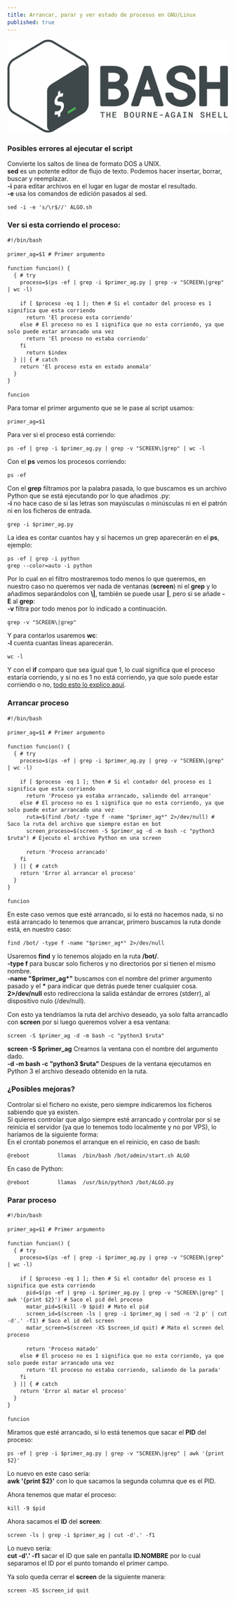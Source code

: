 ```yaml
---
title: Arrancar, parar y ver estado de procesos en GNU/Linux
published: true
---
```


![](../assets/bash-logo.png)

### [](#header-1)Posibles errores al ejecutar el script

Convierte los saltos de línea de formato DOS a UNIX.  
**sed** es un potente editor de flujo de texto. Podemos hacer insertar, borrar, buscar y reemplazar.  
**-i** para editar archivos en el lugar en lugar de mostar el resultado.  
**-e** usa los comandos de edición pasados al sed.
```
sed -i -e 's/\r$//' ALGO.sh
```

### [](#header-1)Ver si esta corriendo el proceso:

```
#!/bin/bash

primer_ag=$1 # Primer argumento

function funcion() {
  { # try
    proceso=$(ps -ef | grep -i $primer_ag.py | grep -v "SCREEN\|grep" | wc -l)

    if [ $proceso -eq 1 ]; then # Si el contador del proceso es 1 significa que esta corriendo
      return 'El proceso esta corriendo'
    else # El proceso no es 1 significa que no esta corriendo, ya que solo puede estar arrancado una vez
      return 'El proceso no estaba corriendo'
    fi
      return $index
  } || { # catch
    return 'El proceso esta en estado anomalo'
  }
}

funcion
```

Para tomar el primer argumento que se le pase al script usamos:
```
primer_ag=$1
```

Para ver si el proceso está corriendo:
```
ps -ef | grep -i $primer_ag.py | grep -v "SCREEN\|grep" | wc -l
```

Con el **ps** vemos los procesos corriendo:
```
ps -ef
```

Con el **grep** filtramos por la palabra pasada, lo que buscamos es un archivo Python que se está ejecutando por lo que añadimos .py:  
**-i** no hace caso de si las letras son mayúsculas o minúsculas ni en el patrón ni en los ficheros de entrada.
```
grep -i $primer_ag.py
```

La idea es contar cuantos hay y si hacemos un grep aparecerán en el **ps**, ejemplo:
```
ps -ef | grep -i python
grep --color=auto -i python
```

Por lo cual en el filtro mostraremos todo menos lo que queremos, en nuestro caso no queremos ver nada de ventanas (**screen**) ni el **grep** y lo añadimos separándolos con **\\|**, también se puede usar **|**, pero si se añade **-E** al **grep**:  
**-v** filtra por todo menos por lo indicado a continuación.
```
grep -v "SCREEN\|grep"
```

Y para contarlos usaremos **wc**:  
**-l** cuenta cuantas líneas aparecerán.
```
wc -l
```

Y con el **if** comparo que sea igual que 1, lo cual significa que el proceso estaría corriendo, y si no es 1 no está corriendo, ya que solo puede estar corriendo o no, [todo esto lo explico aquí](./Bash-Comparaciones).

### [](#header-1)Arrancar proceso

```
#!/bin/bash

primer_ag=$1 # Primer argumento

function funcion() {
  { # try
    proceso=$(ps -ef | grep -i $primer_ag.py | grep -v "SCREEN\|grep" | wc -l)

    if [ $proceso -eq 1 ]; then # Si el contador del proceso es 1 significa que esta corriendo
      return 'Proceso ya estaba arrancado, saliendo del arranque'
    else # El proceso no es 1 significa que no esta corriendo, ya que solo puede estar arrancado una vez
      ruta=$(find /bot/ -type f -name "$primer_ag*" 2>/dev/null) # Saco la ruta del archivo que siempre estan en bot
      screen_proceso=$(screen -S $primer_ag -d -m bash -c "python3 $ruta") # Ejecuto el archivo Python en una screen

      return 'Proceso arrancado'
    fi
  } || { # catch
    return 'Error al arrancar el proceso'
  }
}

funcion
```

En este caso vemos que esté arrancado, si lo está no hacemos nada, si no está arrancado lo tenemos que arrancar, primero buscamos la ruta donde está, en nuestro caso:
```
find /bot/ -type f -name "$primer_ag*" 2>/dev/null
```
Usaremos **find** y lo tenemos alojado en la ruta **/bot/**.  
**-type f** para buscar solo ficheros y no directorios por si tienen el mismo nombre.  
**-name "$primer_ag\*"** buscamos con el nombre del primer argumento pasado y el **\*** para indicar que detrás puede tener cualquier cosa.  
**2>/dev/null** esto redirecciona la salida estándar de errores (stderr), al dispositivo nulo (/dev/null).  

Con esto ya tendríamos la ruta del archivo deseado, ya solo falta arrancadlo con **screen** por si luego queremos volver a esa ventana:
```
screen -S $primer_ag -d -m bash -c "python3 $ruta"
```
**screen -S $primer_ag** Creamos la ventana con el nombre del argumento dado.  
**-d -m bash -c "python3 $ruta"** Despues de la ventana ejecutamos en Python 3 el archivo deseado obtenido en la ruta.  

### [](#header-5)¿Posibles mejoras?  
Controlar si el fichero no existe, pero siempre indicaremos los ficheros sabiendo que ya existen.  
Si quieres controlar que algo siempre esté arrancado y controlar por si se reinicia el servidor (ya que lo tenemos todo localmente y no por VPS), lo haríamos de la siguiente forma:  
En el crontab ponemos el arranque en el reinicio, en caso de bash:
```
@reboot         llamas  /bin/bash /bot/admin/start.sh ALGO
```
En caso de Python:
```
@reboot         llamas  /usr/bin/python3 /bot/ALGO.py
```

### [](#header-3)Parar proceso

```
#!/bin/bash

primer_ag=$1 # Primer argumento

function funcion() {
  { # try
    proceso=$(ps -ef | grep -i $primer_ag.py | grep -v "SCREEN\|grep" | wc -l)

    if [ $proceso -eq 1 ]; then # Si el contador del proceso es 1 significa que esta corriendo
      pid=$(ps -ef | grep -i $primer_ag.py | grep -v "SCREEN\|grep" | awk '{print $2}') # Saco el pid del proceso
      matar_pid=$(kill -9 $pid) # Mato el pid
      screen_id=$(screen -ls | grep -i $primer_ag | sed -n '2 p' | cut -d'.' -f1) # Saco el id del screen
      matar_screen=$(screen -XS $screen_id quit) # Mato el screen del proceso

      return 'Proceso matado'
    else # El proceso no es 1 significa que no esta corriendo, ya que solo puede estar arrancado una vez
      return 'El proceso no estaba corriendo, saliendo de la parada'
    fi
  } || { # catch
    return 'Error al matar el proceso'
  }
}

funcion
```

Miramos que esté arrancado, si lo está tenemos que sacar el **PID** del proceso:
```
ps -ef | grep -i $primer_ag.py | grep -v "SCREEN\|grep" | awk '{print $2}'
```
Lo nuevo en este caso sería:  
**awk '{print $2}'** con lo que sacamos la segunda columna que es el PID.

Ahora tenemos que matar el proceso:
```
kill -9 $pid
```

Ahora sacamos el **ID** del **screen**:
```
screen -ls | grep -i $primer_ag | cut -d'.' -f1
```
Lo nuevo sería:  
**cut -d'.' -f1** sacar el ID que sale en pantalla **ID.NOMBRE** por lo cual separamos el ID por el punto tomando el primer campo.

Ya solo queda cerrar el **screen** de la siguiente manera:
```
screen -XS $screen_id quit
```
